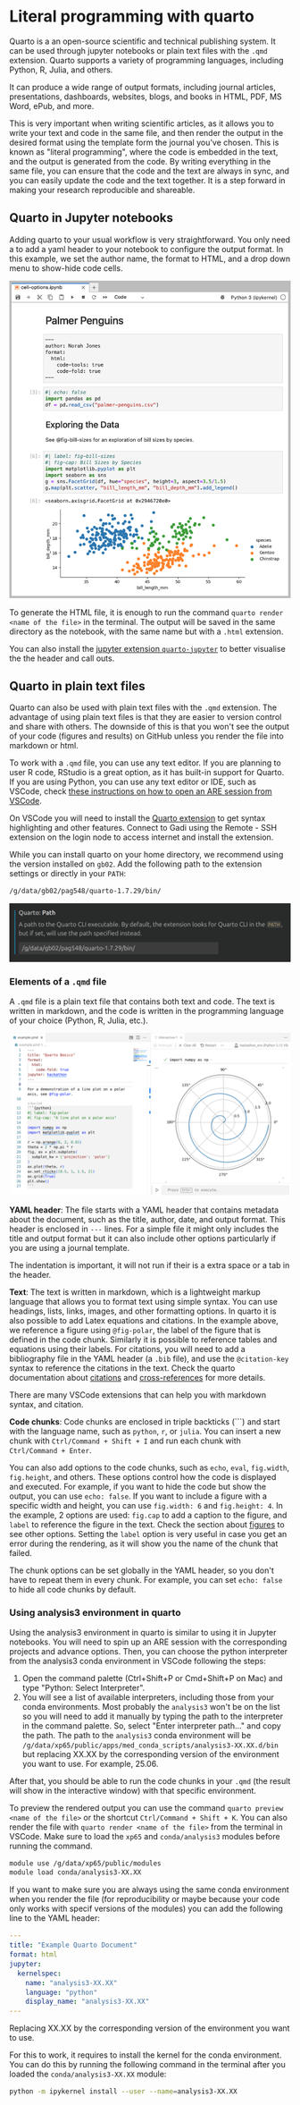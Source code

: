 # Literal programming with quarto  

Quarto is a an open-source scientific and technical publishing system. It can be used through jupyter notebooks or plain text files with the `.qmd` extension. Quarto supports a variety of programming languages, including Python, R, Julia, and others.

It can produce a wide range of output formats, including journal articles, presentations, dashboards, websites, blogs, and books in HTML, PDF, MS Word, ePub, and more. 

This is very important when writing scientific articles, as it allows you to write your text and code in the same file, and then render the output in the desired format using the template form the journal you've chosen. This is known as "literal programming", where the code is embedded in the text, and the output is generated from the code. By writing everything in the same file, you can ensure that the code and the text are always in sync, and you can easily update the code and the text together. It is a step forward in making your research reproducible and shareable.

## Quarto in Jupyter notebooks

Adding quarto to your usual workflow is very straightforward. You only need a to add a yaml header to your notebook to configure the output format. In this example, we set the author name, the format to HTML, and a drop down menu to show-hide code cells. 

![Screenshot of a notebook showing the header, text and a block of python code.](images/jupyter-quarto.png)

To generate the HTML file, it is enough to run the command `quarto render <name of the file>` in the terminal. The output will be saved in the same directory as the notebook, with the same name but with a `.html` extension.

You can also install the [jupyter extension `quarto-jupyter`](https://quarto.org/docs/tools/jupyter-lab-extension.html) to better visualise the the header and call outs. 

## Quarto in plain text files

Quarto can also be used with plain text files with the `.qmd` extension. The advantage of using plain text files is that they are easier to version control and share with others. The downside of this is that you won't see the output of your code (figures and results) on GitHub unless you render the file into markdown or html.

To work with a `.qmd` file, you can use any text editor. If you are planning to user R code, RStudio is a great option, as it has built-in support for Quarto. If you are using Python, you can use any text editor or IDE, such as VSCode, check [these instructions on how to open an ARE session from VSCode](/gadi/vscode.md).

On VSCode you will need to install the [Quarto extension](https://marketplace.visualstudio.com/items?itemName=quarto.quarto-vscode) to get syntax highlighting and other features. Connect to Gadi using the Remote - SSH extension on the login node to access internet and install the extension. 

While you can install quarto on your home directory, we recommend using the version installed on `gb02`. Add the following path to the extension settings or directly in your `PATH`:

```bash
/g/data/gb02/pag548/quarto-1.7.29/bin/
```

![alt text](images/quarto-path.png)

### Elements of a `.qmd` file

A `.qmd` file is a plain text file that contains both text and code. The text is written in markdown, and the code is written in the programming language of your choice (Python, R, Julia, etc.).

![alt text](images/quarto-file.png)

**YAML header**: The file starts with a YAML header that contains metadata about the document, such as the title, author, date, and output format. This header is enclosed in `---` lines. For a simple file it might only includes the title and output format but it can also include other options particularly if you are using a journal template.

The indentation is important, it will not run if their is a extra space or a tab in the header. 

**Text**: The text is written in markdown, which is a lightweight markup language that allows you to format text using simple syntax. You can use headings, lists, links, images, and other formatting options. In quarto it is also possible to add Latex equations and citations. In the example above, we reference a figure using `@fig-polar`, the label of the figure that is defined in the code chunk. Similarly it is possible to reference tables and equations using their labels. For citations, you will need to add a bibliography file in the YAML header (a `.bib` file), and use the `@citation-key` syntax to reference the citations in the text. Check the quarto documentation about [citations](https://quarto.org/docs/get-started/authoring/vscode.html#citations) and [cross-references](https://quarto.org/docs/get-started/authoring/vscode.html#cross-references) for more details.

There are many VSCode extensions that can help you with markdown syntax, and citation. 

**Code chunks**: Code chunks are enclosed in triple backticks (```) and start with the language name, such as `python`, `r`, or `julia`. You can insert a new chunk with `Ctrl/Command + Shift + I` and run each chunk with `Ctrl/Command + Enter`. 

You can also add options to the code chunks, such as `echo`, `eval`, `fig.width`, `fig.height`, and others. These options control how the code is displayed and executed. For example, if you want to hide the code but show the output, you can use `echo: false`. If you want to include a figure with a specific width and height, you can use `fig.width: 6` and `fig.height: 4`. In the example, 2 options are used: `fig.cap` to add a caption to the figure, and `label` to reference the figure in the text. Check the section about [figures](https://quarto.org/docs/get-started/computations/vscode.html#figures) to see other options. Setting the `label` option is very useful in case you get an error during the rendering, as it will show you the name of the chunk that failed.

The chunk options can be set globally in the YAML header, so you don't have to repeat them in every chunk. For example, you can set `echo: false` to hide all code chunks by default.

### Using analysis3 environment in quarto

Using the analysis3 environment in quarto is similar to using it in Jupyter notebooks. You will need to spin up an ARE session with the corresponding projects and advance options. Then, you can choose the python interpreter from the analysis3 conda environment in VSCode following the steps:

1. Open the command palette (Ctrl+Shift+P or Cmd+Shift+P on Mac) and type "Python: Select Interpreter".
2. You will see a list of available interpreters, including those from your conda environments. Most probably the `analysis3` won't be on the list so you will need to add it manually by typing the path to the interpreter in the command palette. So, select "Enter interpreter path..." and copy the path. The path to the `analysis3` conda environment will be `/g/data/xp65/public/apps/med_conda_scripts/analysis3-XX.XX.d/bin` but replacing XX.XX by the corresponding version of the environment you want to use. For example, 25.06.

After that, you should be able to run the code chunks in your `.qmd` (the result will show in the interactive window) with that specific environment.

To preview the rendered output you can use the command `quarto preview <name of the file>` or the shortcut `Ctrl/Command + Shift + K`. You can also render the file with `quarto render <name of the file>` from the terminal in VSCode. Make sure to load the `xp65` and `conda/analysis3` modules before running the command.

```bash
module use /g/data/xp65/public/modules
module load conda/analysis3-XX.XX
```

If you want to make sure you are always using the same conda environment when you render the file (for reproducibility or maybe because your code only works with specif versions of the modules) you can add the following line to the YAML header:

```yaml
---
title: "Example Quarto Document"
format: html
jupyter: 
  kernelspec:
    name: "analysis3-XX.XX"
    language: "python"
    display_name: "analysis3-XX.XX"
---
```

Replacing XX.XX by the corresponding version of the environment you want to use.

For this to work, it requires to install the kernel for the conda environment. You can do this by running the following command in the terminal after you loaded the `conda/analysis3-XX.XX` module:

```bash
python -m ipykernel install --user --name=analysis3-XX.XX
```

